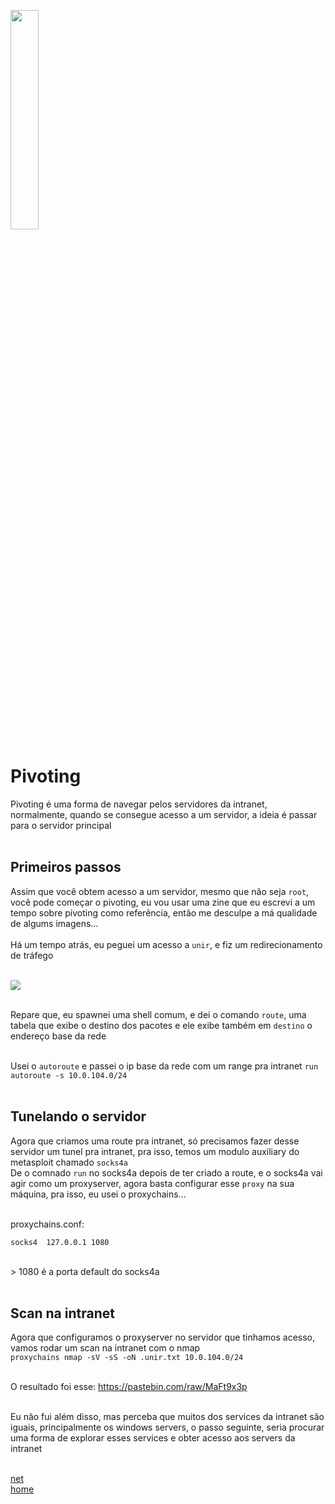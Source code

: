 <img width="30%" src="https://i.imgur.com/CGV9DU1.png"></img>

# Pivoting
Pivoting é uma forma de navegar pelos servidores da intranet, normalmente, quando se consegue acesso a um servidor, a ideia é passar para o servidor principal<br><br>

## Primeiros passos
Assim que você obtem acesso a um servidor, mesmo que não seja `root`, você pode começar o pivoting, eu vou usar uma zine que eu escrevi a um tempo sobre pivoting como referência, então me desculpe a má qualidade de algums imagens...<br><br>
Há um tempo atrás, eu peguei um acesso a `unir`, e fiz um redirecionamento de tráfego<br><br>

<img src="https://i.imgur.com/DdQwWo3.png"><br><br>

Repare que, eu spawnei uma shell comum, e dei o comando `route`, uma tabela que exibe o destino dos pacotes e ele exibe também em `destino` o endereço base da rede<br><br>

Usei o `autoroute` e passei o ip base da rede com um range pra intranet `run autoroute -s 10.0.104.0/24`<br><br>

## Tunelando o servidor
Agora que criamos uma route pra intranet, só precisamos fazer desse servidor um tunel pra intranet, pra isso, temos um modulo auxiliary do metasploit chamado `socks4a`<br>
De o comnado `run` no socks4a depois de ter criado a route, e o socks4a vai agir como um proxyserver, agora basta configurar esse `proxy` na sua máquina, pra isso, eu usei o proxychains...<br><br>

proxychains.conf:<br>
```
socks4  127.0.0.1 1080
```
<br>
> 1080 é a porta default do socks4a<br><br>

## Scan na intranet
Agora que configuramos o proxyserver no servidor que tinhamos acesso, vamos rodar um scan na intranet com o nmap<br>
`proxychains nmap -sV -sS -oN .unir.txt 10.0.104.0/24`<br><br>

O resultado foi esse: https://pastebin.com/raw/MaFt9x3p<br><br>

Eu não fui além disso, mas perceba que muitos dos services da intranet são iguais, principalmente os windows servers, o passo seguinte, seria procurar uma forma de explorar esses services e obter acesso aos servers da intranet<br><br>

[net](../README.md)<br>
[home](../../README.md)
